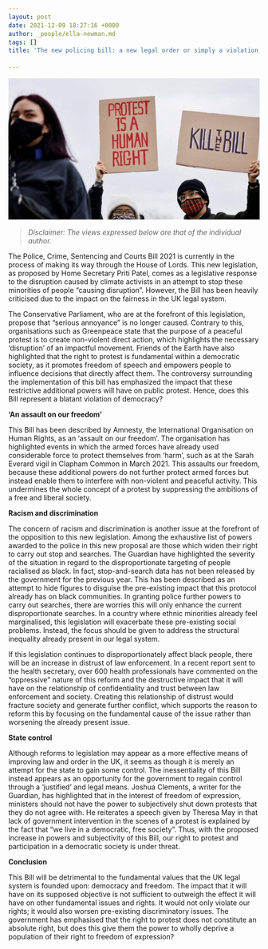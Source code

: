 ```yaml
---
layout: post
date: 2021-12-09 18:27:16 +0000
author: _people/ella-newman.md
tags: []
title: 'The new policing bill: a new legal order or simply a violation of our rights?'

---
```

![](/uploads/untitled-design-5.png)

> _Disclaimer: The views expressed below are that of the individual author._

The Police, Crime, Sentencing and Courts Bill 2021 is currently in the process of making its way through the House of Lords. This new legislation, as proposed by Home Secretary Priti Patel, comes as a legislative response to the disruption caused by climate activists in an attempt to stop these minorities of people “causing disruption”. However, the Bill has been heavily criticised due to the impact on the fairness in the UK legal system.

The Conservative Parliament, who are at the forefront of this legislation, propose that “serious annoyance” is no longer caused. Contrary to this, organisations such as Greenpeace state that the purpose of a peaceful protest is to create non-violent direct action, which highlights the necessary ‘disruption’ of an impactful movement. Friends of the Earth have also highlighted that the right to protest is fundamental within a democratic society, as it promotes freedom of speech and empowers people to influence decisions that directly affect them. The controversy surrounding the implementation of this bill has emphasized the impact that these restrictive additional powers will have on public protest. Hence, does this Bill represent a blatant violation of democracy?

**‘An assault on our freedom’**

This Bill has been described by Amnesty, the International Organisation on Human Rights, as an ‘assault on our freedom’. The organisation has highlighted events in which the armed forces have already used considerable force to protect themselves from ‘harm’, such as at the Sarah Everard vigil in Clapham Common in March 2021. This assaults our freedom, because these additional powers do not further protect armed forces but instead enable them to interfere with non-violent and peaceful activity. This undermines the whole concept of a protest by suppressing the ambitions of a free and liberal society.

**Racism and discrimination**

The concern of racism and discrimination is another issue at the forefront of the opposition to this new legislation. Among the exhaustive list of powers awarded to the police in this new proposal are those which widen their right to carry out stop and searches. The Guardian have highlighted the severity of the situation in regard to the disproportionate targeting of people racialised as black. In fact, stop-and-search data has not been released by the government for the previous year. This has been described as an attempt to hide figures to disguise the pre-existing impact that this protocol already has on black communities. In granting police further powers to carry out searches, there are worries this will only enhance the current disproportionate searches. In a country where ethnic minorities already feel marginalised, this legislation will exacerbate these pre-existing social problems. Instead, the focus should be given to address the structural inequality already present in our legal system.

If this legislation continues to disproportionately affect black people, there will be an increase in distrust of law enforcement. In a recent report sent to the health secretary, over 600 health professionals have commented on the “oppressive” nature of this reform and the destructive impact that it will have on the relationship of confidentiality and trust between law enforcement and society. Creating this relationship of distrust would fracture society and generate further conflict, which supports the reason to reform this by focusing on the fundamental cause of the issue rather than worsening the already present issue.

**State control**

Although reforms to legislation may appear as a more effective means of improving law and order in the UK, it seems as though it is merely an attempt for the state to gain some control. The inessentiality of this Bill instead appears as an opportunity for the government to regain control through a ‘justified’ and legal means. Joshua Clements, a writer for the Guardian, has highlighted that in the interest of freedom of expression, ministers should not have the power to subjectively shut down protests that they do not agree with. He reiterates a speech given by Theresa May in that lack of government intervention in the scenes of a protest is explained by the fact that “we live in a democratic, free society”. Thus, with the proposed increase in powers and subjectivity of this Bill, our right to protest and participation in a democratic society is under threat.

**Conclusion**

This Bill will be detrimental to the fundamental values that the UK legal system is founded upon: democracy and freedom. The impact that it will have on its supposed objective is not sufficient to outweigh the effect it will have on other fundamental issues and rights. It would not only violate our rights; it would also worsen pre-existing discriminatory issues. The government has emphasised that the right to protest does not constitute an absolute right, but does this give them the power to wholly deprive a population of their right to freedom of expression?